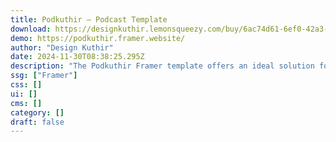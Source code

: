 ```yaml
---
title: Podkuthir — Podcast Template
download: https://designkuthir.lemonsqueezy.com/buy/6ac74d61-6ef0-42a3-b555-9c36c3d8a154?duplicateType=siteTemplate
demo: https://podkuthir.framer.website/
author: "Design Kuthir"
date: 2024-11-30T08:38:25.295Z
description: "The Podkuthir Framer template offers an ideal solution for creating a website to brand and promote your podcast. With our template, building and maintaining your site is quick and hassle-free."
ssg: ["Framer"]
css: []
ui: []
cms: []
category: []
draft: false
---
```

